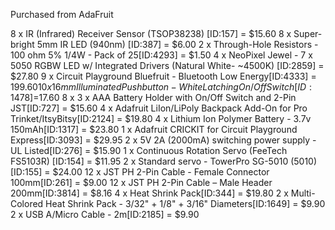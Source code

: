 Purchased from AdaFruit

8 x IR (Infrared) Receiver Sensor (TSOP38238) [ID:157] = $15.60
8 x Super-bright 5mm IR LED (940nm) [ID:387] = $6.00
2 x Through-Hole Resistors - 100 ohm 5% 1/4W - Pack of 25[ID:4293] = $1.50
4 x NeoPixel Jewel - 7 x 5050 RGBW LED w/ Integrated Drivers (Natural White- ~4500K) [ID:2859] = $27.80
9 x Circuit Playground Bluefruit - Bluetooth Low Energy[ID:4333] = $199.60
10 x 16mm Illuminated Pushbutton - White Latching On/Off Switch[ID:1478] =$17.60
8 x 3 x AAA Battery Holder with On/Off Switch and 2-Pin JST[ID:727] = $15.60
4 x Adafruit LiIon/LiPoly Backpack Add-On for Pro Trinket/ItsyBitsy[ID:2124] = $19.80
4 x Lithium Ion Polymer Battery - 3.7v 150mAh[ID:1317] = $23.80
1 x Adafruit CRICKIT for Circuit Playground Express[ID:3093] = $29.95
2 x 5V 2A (2000mA) switching power supply - UL Listed[ID:276] = $15.90
1 x Continuous Rotation Servo (FeeTech FS5103R) [ID:154] = $11.95
2 x Standard servo - TowerPro SG-5010 (5010) [ID:155] = $24.00
12 x JST PH 2-Pin Cable - Female Connector 100mm[ID:261] = $9.00
12 x JST PH 2-Pin Cable – Male Header 200mm[ID:3814] = $8.16
4 x Heat Shrink Pack[ID:344] = $19.80
2 x Multi-Colored Heat Shrink Pack - 3/32" + 1/8" + 3/16" Diameters[ID:1649] = $9.90
2 x USB A/Micro Cable - 2m[ID:2185] = $9.90

